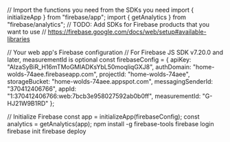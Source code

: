 // Import the functions you need from the SDKs you need
import { initializeApp } from "firebase/app";
import { getAnalytics } from "firebase/analytics";
// TODO: Add SDKs for Firebase products that you want to use
// https://firebase.google.com/docs/web/setup#available-libraries

// Your web app's Firebase configuration
// For Firebase JS SDK v7.20.0 and later, measurementId is optional
const firebaseConfig = {
  apiKey: "AIzaSyBiR_H16mTMoGMlADKsYbL50moqliqGXJ8",
  authDomain: "home-wolds-74aee.firebaseapp.com",
  projectId: "home-wolds-74aee",
  storageBucket: "home-wolds-74aee.appspot.com",
  messagingSenderId: "370412406766",
  appId: "1:370412406766:web:7bcb3e958027592ab0b0ff",
  measurementId: "G-HJ21W9B1RD"
};

// Initialize Firebase
const app = initializeApp(firebaseConfig);
const analytics = getAnalytics(app);
npm install -g firebase-tools
firebase login
firebase init
firebase deploy
